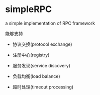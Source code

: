 # simpleRPC
a simple implementation of RPC framework

能够支持

- 协议交换(protocol exchange)

- 注册中心(registry)

- 服务发现(service discovery)
- 负载均衡(load balance)
- 超时处理(timeout processing)
